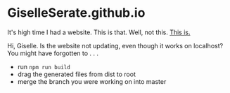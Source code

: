 # GiselleSerate.github.io
It's high time I had a website. This is that. Well, not this. [This is.](http://GiselleSerate.github.io)

Hi, Giselle. Is the website not updating, even though it works on localhost? You might have forgotten to . . . 
* run `npm run build`
* drag the generated files from dist to root
* merge the branch you were working on into master
